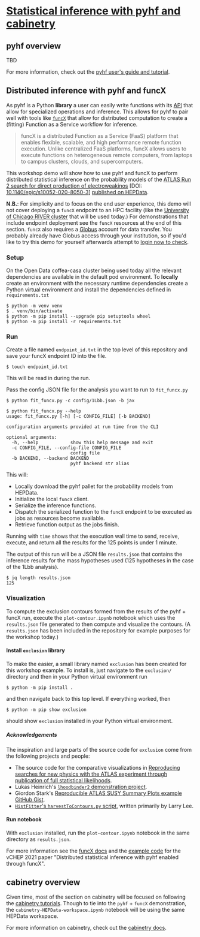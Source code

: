 # [Statistical inference with pyhf and cabinetry][tutorial indico]

## pyhf overview

TBD

For more information, check out the [pyhf user's guide and tutorial][pyhf tutorial].

## Distributed inference with pyhf and funcX

As pyhf is a Python **library** a user can easily write functions with its [API][pyhf API docs] that allow for specialized operations and inference.
This allows for pyhf to pair well with tools like [`funcX`][funcX docs] that allow for distributed computation to create a (fitting) Function as a Service workflow for inference.

> funcX is a distributed Function as a Service (FaaS) platform that enables flexible, scalable, and high performance remote function execution. Unlike centralized FaaS platforms, funcX allows users to execute functions on heterogeneous remote computers, from laptops to campus clusters, clouds, and supercomputers.

This workshop demo will show how to use pyhf and funcX to perform distributed statistical inference on the probability models of the [ATLAS Run 2 search for direct production of electroweakinos][1Lbb INSPIRE] [DOI: [10.1140/epjc/s10052-020-8050-3](https://doi.org/10.1140/epjc/s10052-020-8050-3)] [published on HEPData][1Lbb HEPData].

**N.B.**:
For simplicity and to focus on the end user experience, this demo will not cover deploying a `funcX` endpoint to an HPC facility (like the [University of Chicago RIVER cluster][RIVER webpage] that will be used today.)
For demonstrations that include endpoint deployment see the `funcX` resources at the end of this section.
`funcX` also requires a [Globus](https://www.globus.org/) account for data transfer.
You probably already have Globus access through your institution, so if you'd like to try this demo for yourself afterwards attempt to [login now to check](https://app.globus.org/).

### Setup

On the Open Data coffea-casa cluster being used today all the relevant dependencies are available in the default pod environment.
To **locally** create an environment with the necessary runtime dependencies create a Python virtual environment and install the dependencies defined in `requirements.txt`

```console
$ python -m venv venv
$ . venv/bin/activate
$ python -m pip install --upgrade pip setuptools wheel
$ python -m pip install -r requirements.txt
```

### Run

Create a file named `endpoint_id.txt` in the top level of this repository and save your funcX endpoint ID into the file.

```console
$ touch endpoint_id.txt
```

This will be read in during the run.

Pass the config JSON file for the analysis you want to run to `fit_funcx.py`

```
$ python fit_funcx.py -c config/1Lbb.json -b jax
```

```console
$ python fit_funcx.py --help
usage: fit_funcx.py [-h] [-c CONFIG_FILE] [-b BACKEND]

configuration arguments provided at run time from the CLI

optional arguments:
  -h, --help            show this help message and exit
  -c CONFIG_FILE, --config-file CONFIG_FILE
                        config file
  -b BACKEND, --backend BACKEND
                        pyhf backend str alias
```

This will:
* Locally download the pyhf pallet for the probability models from HEPData.
* Initialize the local `funcX` client.
* Serialize the inference functions.
* Dispatch the serialized function to the `funcX` endpoint to be executed as jobs as resources become available.
* Retrieve function output as the jobs finish.

Running with `time` shows that the execution wall time to send, receive, execute, and return all the results for the 125 points is under 1 minute.

The output of this run will be a JSON file `results.json` that contains the inference results for the mass hypotheses used (125 hypotheses in the case of the 1Lbb analysis).

```console
$ jq length results.json
125
```

### Visualization

To compute the exclusion contours formed from the results of the pyhf + funcX run, execute the `plot-contour.ipynb` notebook which uses the `results.json` file generated to then compute and visualize the contours. (A `results.json` has been included in the repository for example purposes for the workshop today.)

#### Install `exclusion` library

To make the easier, a small library named `exclusion` has been created for this workshop example.
To install is, just navigate to the `exclusion/` directory and then in your Python virtual environment run

```console
$ python -m pip install .
```

and then navigate back to this top level.
If everything worked, then

```console
$ python -m pip show exclusion
```

should show `exclusion` installed in your Python virtual environment.

##### Acknowledgements

The inspiration and large parts of the source code for `exclusion` come from the following projects and people:
* The source code for the comparative visualizations in [Reproducing searches for new physics with the ATLAS experiment through publication of full statistical likelihoods][ATL-PHYS-PUB-2019-029].
* Lukas Heinrich's [`lhoodbinder2` demonstration project](https://github.com/lukasheinrich/lhoodbinder2).
* Giordon Stark's [Reproducible ATLAS SUSY Summary Plots example GitHub Gist](https://gist.github.com/kratsg/4ff8cb2ded3b25552ff2f51cd6b854dc).
* [`HistFitter`'s `harvestToContours.py` script](https://github.com/histfitter/histfitter/blob/e85771cbd33b45d00b38326f116cffb3960f347d/scripts/harvestToContours.py), written primarily by Larry Lee.

#### Run notebook

With `exclusion` installed, run the `plot-contour.ipynb` notebook in the same directory as `results.json`.

For more information see the [funcX docs][funcx docs] and the [example code][pyhf funcx example code] for the vCHEP 2021 paper "Distributed statistical inference with pyhf enabled through funcX".

## cabinetry overview

Given time, most of the section on cabinetry will be focused on following the [cabinetry tutorials][cabinetry tutorial].
Though to tie into the `pyhf` + `funcX` demonstration, the `cabinetry-HEPData-workspace.ipynb` notebook will be using the same HEPData workspace.

For more information on cabinetry, check out the [cabinetry docs][cabinetry docs].

[tutorial indico]: https://indico.cern.ch/event/1126109/contributions/4780155/
[pyhf API docs]: https://pyhf.readthedocs.io/en/stable/api.html
[1Lbb INSPIRE]: https://inspirehep.net/literature/1755298
[1Lbb HEPData]: https://www.hepdata.net/record/ins1755298
[pyhf tutorial]: https://pyhf.github.io/pyhf-tutorial/
[funcx docs]: https://funcx.readthedocs.io/en/stable/
[ATL-PHYS-PUB-2019-029]: https://inspirehep.net/literature/1795223
[RIVER webpage]: http://river.cs.uchicago.edu/
[pyhf funcx example code]: https://github.com/matthewfeickert/distributed-inference-with-pyhf-and-funcX
[cabinetry tutorial]: https://github.com/cabinetry/cabinetry-tutorials
[cabinetry docs]: https://cabinetry.readthedocs.io/en/stable/
